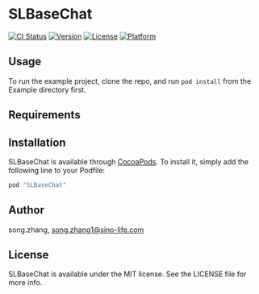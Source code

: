 # SLBaseChat

[![CI Status](http://img.shields.io/travis/song.zhang/SLBaseChat.svg?style=flat)](https://travis-ci.org/song.zhang/SLBaseChat)
[![Version](https://img.shields.io/cocoapods/v/SLBaseChat.svg?style=flat)](http://cocoapods.org/pods/SLBaseChat)
[![License](https://img.shields.io/cocoapods/l/SLBaseChat.svg?style=flat)](http://cocoapods.org/pods/SLBaseChat)
[![Platform](https://img.shields.io/cocoapods/p/SLBaseChat.svg?style=flat)](http://cocoapods.org/pods/SLBaseChat)

## Usage

To run the example project, clone the repo, and run `pod install` from the Example directory first.

## Requirements

## Installation

SLBaseChat is available through [CocoaPods](http://cocoapods.org). To install
it, simply add the following line to your Podfile:

```ruby
pod "SLBaseChat"
```

## Author

song.zhang, song.zhang1@sino-life.com

## License

SLBaseChat is available under the MIT license. See the LICENSE file for more info.
